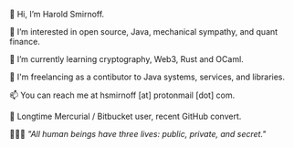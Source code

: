 👋 Hi, I’m Harold Smirnoff.

👀 I’m interested in open source, Java, mechanical sympathy, and quant finance.

🌱 I’m currently learning cryptography, Web3, Rust and OCaml.

💞️ I'm freelancing as a contibutor to Java systems, services, and libraries.

📫 You can reach me at hsmirnoff [at] protonmail [dot] com. 

🔧 Longtime Mercurial / Bitbucket user, recent GitHub convert.

👨🏻‍💻 _"All human beings have three lives: public, private, and secret."_
